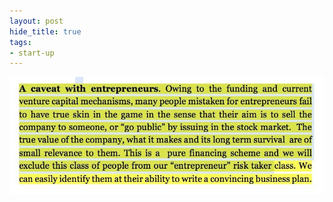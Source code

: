 ```yaml
---
layout: post
hide_title: true
tags:
- start-up
---
```

![](/tumblr_files/tumblr_osvkmkDk9t1uxadqoo1_1280.jpg)  

